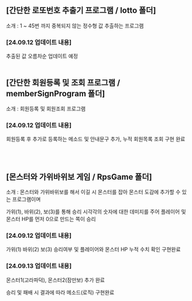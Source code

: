 <h2> [간단한 로또번호 추출기 프로그램 / lotto 폴더] </h2>
<p> 소개 : 1 ~ 45번 까지 중복되지 않는 정수형 값 추출하는 프로그램

<h3> [24.09.12 업데이트 내용] </h3>
<p> 추출된 값 오름차순 업데이트 예정

<br>
<br>

<h2> [간단한 회원등록 및 조회 프로그램 / memberSignProgram 폴더] </h2>
<p> 소개 : 회원등록 및 회원조회 프로그램

<h3> [24.09.12 업데이트 내용] </h3>
<p> 회원등록 후 추가로 등록하는 메소드 및 안내문구 추가, 누적 회원목록 조회 구현 완료  </p>

<br>
<br>

<h2> [몬스터와 가위바위보 게임 / RpsGame 폴더] </h2>
<p> 소개 : 몬스터와 가위바위보를 해서 이길 시 몬스터를 잡아 몬스터 도감에 추가할 수 있는 프로그램이며</p>
<p> 가위(1), 바위(2), 보(3)를 통해 승리 시각각의 숫자에 대한 데미지를 주어 플레이어 및 몬스터 HP를 먼저 0으로 만드는 쪽이 승리</p>

<h3> [24.09.12 업데이트 내용] </h3>
<p>   가위(1) 바위(2) 보(3) 승리여부 및 플레이어와 몬스터 HP 누적 수치 확인 구현완료 </p>
<h3> [24.09.13 업데이트 내용] </h3>
<p>   몬스터1(고라파덕), 몬스터2(잠만보) 추가 완료
<p>   승리 및 패배 시 결과에 따라 메소드(로직) 구현완료 </p>

